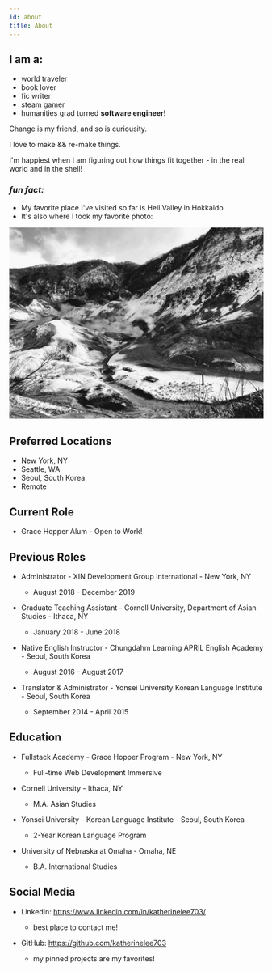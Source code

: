 ```yaml
---
id: about
title: About
---
```


## I am a:

- world traveler
- book lover
- fic writer
- steam gamer
- humanities grad turned **software engineer**!

Change is my friend, and so is curiousity.

I love to make && re-make things.

I'm happiest when I am figuring out how things fit together - in the real world and in the shell!

<h3><em>fun fact:</em></h3>

- My favorite place I've visited so far is Hell Valley in Hokkaido.
- It's also where I took my favorite photo:

![jigokudani](./assets/jigokudani.jpg)

## Preferred Locations

- New York, NY
- Seattle, WA
- Seoul, South Korea
- Remote

## Current Role

- Grace Hopper Alum - Open to Work!

## Previous Roles

- Administrator - XIN Development Group International - New York, NY

  - August 2018 - December 2019

- Graduate Teaching Assistant - Cornell University, Department of Asian Studies - Ithaca, NY

  - January 2018 - June 2018

- Native English Instructor - Chungdahm Learning APRIL English Academy - Seoul, South Korea

  - August 2016 - August 2017

- Translator & Administrator - Yonsei University Korean Language Institute - Seoul, South Korea
  - September 2014 - April 2015

## Education

- Fullstack Academy - Grace Hopper Program - New York, NY

  - Full-time Web Development Immersive

- Cornell University - Ithaca, NY

  - M.A. Asian Studies

- Yonsei University - Korean Language Institute - Seoul, South Korea

  - 2-Year Korean Language Program

- University of Nebraska at Omaha - Omaha, NE

  - B.A. International Studies

## Social Media

- LinkedIn: https://www.linkedin.com/in/katherinelee703/

  - best place to contact me!

- GitHub: https://github.com/katherinelee703
  - my pinned projects are my favorites!
